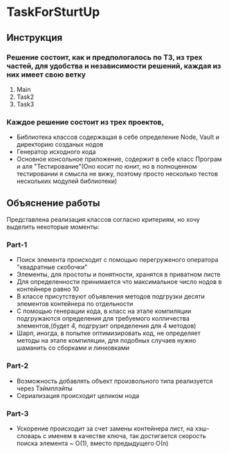 # TaskForSturtUp
## Инструкция
### Решение состоит, как и предпологалось по ТЗ, из трех частей, для удобства и независимости решений, каждая из них имеет свою ветку
1. Main
2. Task2
3. Task3 <br/>
### Каждое решение состоит из трех проектов,
* Библиотека классов содержащая в себе определение Node, Vault и директорию созданых нодов
* Генератор исходного кода
* Основное консольное приложение, содержит в себе класс Програм и аля "Тестирование"(Оно косит по юнит, но в полноценном тестировании я смысла не вижу, поэтому просто несколько тестов нескольких модулей библиотеки)
## Объяснение работы

Представлена реализация классов согласно критериям, но хочу выделить некоторые моменты: <br/>
### Part-1
* Поиск элемента происходит с помощью перегруженого оператора "квадратные скобочки"
* Элементы, для простоты и понятности, хранятся в приватном листе
* Для определенности принимается что максимальное число нодов в контейнере равно 10
* В классе присутствуют объявления методов подгрузки десяти элементов контейнера по отдельности
* С помощью генерации кода, в класс на этапе компиляции подгружаются определения для требуемого колличества элементов,(будет 4, подгрузит определения для 4 методов)
* Шарп, иногда, в попытке оптимизировать код, не определяет методы на этапе компиляции, для подобных случаев нужно шаманить со сборками и линковками
### Part-2
* Возможность добавлять объект произвольного типа реализуется через Тэймплэйты
* Сериализация происходит целиком нода
### Part-3
* Ускорение происходит за счет замены контейнера лист, на хэш-словарь с именем в качестве ключа, так достигается скорость поиска элемента ~ О(1), вместо предыдущего О(n)
